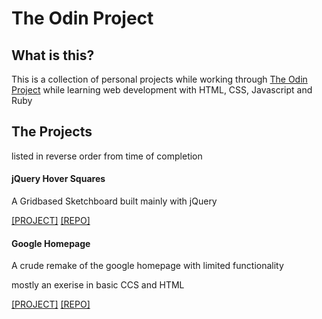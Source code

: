 # The Odin Project

## What is this?
This is a collection of personal projects while working through [The Odin Project](http://www.theodinproject.com/) while learning web development with HTML, CSS, Javascript and Ruby

## The Projects
listed in reverse order from time of completion
#### jQuery Hover Squares
A Gridbased Sketchboard built mainly with jQuery

[[PROJECT]](http://phocisticks.github.io/theOdinProject/jQueryHoverSquares/)  [[REPO]](https://github.com/Phocisticks/theOdinProject/tree/master/jQueryHoverSquares)

#### Google Homepage
A crude remake of the google homepage with limited functionality

mostly an exerise in basic CCS and HTML

[[PROJECT]](http://phocisticks.github.io/theOdinProject/googleHomepage/)
[[REPO]](https://github.com/Phocisticks/theOdinProject/tree/master/googleHomepage)
